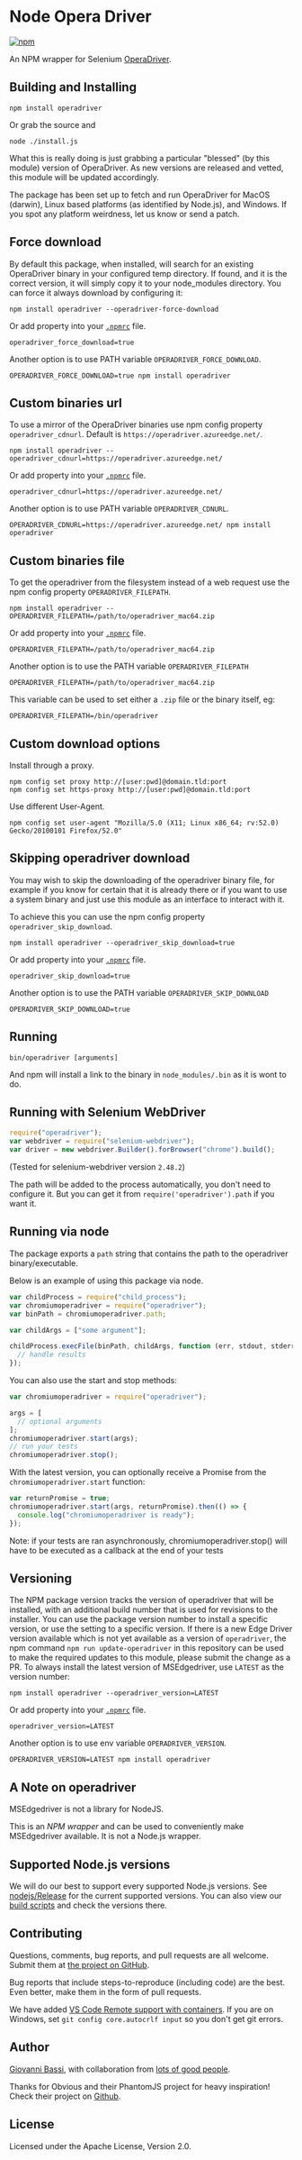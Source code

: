 # Node Opera Driver

[![npm](https://img.shields.io/npm/dt/operadriver.svg)](https://www.npmjs.com/package/operadriver)

An NPM wrapper for Selenium [OperaDriver](https://sites.google.com/a/chromium.org/chromedriver/).

## Building and Installing

```shell
npm install operadriver
```

Or grab the source and

```shell
node ./install.js
```

What this is really doing is just grabbing a particular "blessed" (by
this module) version of OperaDriver. As new versions are released
and vetted, this module will be updated accordingly.

The package has been set up to fetch and run OperaDriver for MacOS (darwin),
Linux based platforms (as identified by Node.js), and Windows. If you
spot any platform weirdness, let us know or send a patch.

## Force download

By default this package, when installed, will search for an existing
OperaDriver binary in your configured temp directory. If found, and it is the
correct version, it will simply copy it to your node_modules directory. You can
force it always download by configuring it:

```shell
npm install operadriver --operadriver-force-download
```

Or add property into your [`.npmrc`](https://docs.npmjs.com/files/npmrc) file.

```
operadriver_force_download=true
```

Another option is to use PATH variable `OPERADRIVER_FORCE_DOWNLOAD`.

```shell
OPERADRIVER_FORCE_DOWNLOAD=true npm install operadriver
```

## Custom binaries url

To use a mirror of the OperaDriver binaries use npm config property `operadriver_cdnurl`.
Default is `https://operadriver.azureedge.net/`.

```shell
npm install operadriver --operadriver_cdnurl=https://operadriver.azureedge.net/
```

Or add property into your [`.npmrc`](https://docs.npmjs.com/files/npmrc) file.

```
operadriver_cdnurl=https://operadriver.azureedge.net/
```

Another option is to use PATH variable `OPERADRIVER_CDNURL`.

```shell
OPERADRIVER_CDNURL=https://operadriver.azureedge.net/ npm install operadriver
```

## Custom binaries file

To get the operadriver from the filesystem instead of a web request use the npm config property `OPERADRIVER_FILEPATH`.

```shell
npm install operadriver --OPERADRIVER_FILEPATH=/path/to/operadriver_mac64.zip
```

Or add property into your [`.npmrc`](https://docs.npmjs.com/files/npmrc) file.

```
OPERADRIVER_FILEPATH=/path/to/operadriver_mac64.zip
```

Another option is to use the PATH variable `OPERADRIVER_FILEPATH`

```shell
OPERADRIVER_FILEPATH=/path/to/operadriver_mac64.zip
```

This variable can be used to set either a `.zip` file or the binary itself, eg:

```shell
OPERADRIVER_FILEPATH=/bin/operadriver
```

## Custom download options

Install through a proxy.

```shell
npm config set proxy http://[user:pwd]@domain.tld:port
npm config set https-proxy http://[user:pwd]@domain.tld:port
```

Use different User-Agent.

```shell
npm config set user-agent "Mozilla/5.0 (X11; Linux x86_64; rv:52.0) Gecko/20100101 Firefox/52.0"
```

## Skipping operadriver download

You may wish to skip the downloading of the operadriver binary file, for example if you know for certain that it is already there or if you want to use a system binary and just use this module as an interface to interact with it.

To achieve this you can use the npm config property `operadriver_skip_download`.

```shell
npm install operadriver --operadriver_skip_download=true
```

Or add property into your [`.npmrc`](https://docs.npmjs.com/files/npmrc) file.

```
operadriver_skip_download=true
```

Another option is to use the PATH variable `OPERADRIVER_SKIP_DOWNLOAD`

```shell
OPERADRIVER_SKIP_DOWNLOAD=true
```

## Running

```shell
bin/operadriver [arguments]
```

And npm will install a link to the binary in `node_modules/.bin` as
it is wont to do.

## Running with Selenium WebDriver

```javascript
require("operadriver");
var webdriver = require("selenium-webdriver");
var driver = new webdriver.Builder().forBrowser("chrome").build();
```

(Tested for selenium-webdriver version `2.48.2`)

The path will be added to the process automatically, you don't need to configure it.
But you can get it from `require('operadriver').path` if you want it.

## Running via node

The package exports a `path` string that contains the path to the
operadriver binary/executable.

Below is an example of using this package via node.

```javascript
var childProcess = require("child_process");
var chromiumoperadriver = require("operadriver");
var binPath = chromiumoperadriver.path;

var childArgs = ["some argument"];

childProcess.execFile(binPath, childArgs, function (err, stdout, stderr) {
  // handle results
});
```

You can also use the start and stop methods:

```javascript
var chromiumoperadriver = require("operadriver");

args = [
  // optional arguments
];
chromiumoperadriver.start(args);
// run your tests
chromiumoperadriver.stop();
```

With the latest version, you can optionally receive a Promise from the `chromiumoperadriver.start` function:

```javascript
var returnPromise = true;
chromiumoperadriver.start(args, returnPromise).then(() => {
  console.log("chromiumoperadriver is ready");
});
```

Note: if your tests are ran asynchronously, chromiumoperadriver.stop() will have to be
executed as a callback at the end of your tests

## Versioning

The NPM package version tracks the version of operadriver that will be installed,
with an additional build number that is used for revisions to the installer.
You can use the package version number to install a specific version, or use the
setting to a specific version. If there is a new Edge Driver version available which is not yet available as a version of `operadriver`, the npm command `npm run update-operadriver` in this repository can be used to make the required updates to this module, please submit the change as a PR. To always install the latest version of MSEdgedriver,
use `LATEST` as the version number:

```shell
npm install operadriver --operadriver_version=LATEST
```

Or add property into your [`.npmrc`](https://docs.npmjs.com/files/npmrc) file.

```
operadriver_version=LATEST
```

Another option is to use env variable `OPERADRIVER_VERSION`.

```shell
OPERADRIVER_VERSION=LATEST npm install operadriver
```

## A Note on operadriver

MSEdgedriver is not a library for NodeJS.

This is an _NPM wrapper_ and can be used to conveniently make MSEdgedriver available.
It is not a Node.js wrapper.

## Supported Node.js versions

We will do our best to support every supported Node.js versions.
See [nodejs/Release](https://github.com/nodejs/Release) for
the current supported versions. You can also view our
[build scripts](https://github.com/uex-io/node-operadriver/blob/master/azure-pipelines.yml) and check the versions there.

## Contributing

Questions, comments, bug reports, and pull requests are all welcome. Submit them at
[the project on GitHub](https://github.com/giggio/node-chromedriver/).

Bug reports that include steps-to-reproduce (including code) are the
best. Even better, make them in the form of pull requests.

We have added
[VS Code Remote support with containers](https://code.visualstudio.com/docs/remote/containers).
If you are on Windows, set `git config core.autocrlf input` so you don't get git errors.

## Author

[Giovanni Bassi](https://github.com/giggio), with collaboration from
[lots of good people](https://github.com/giggio/node-chromedriver/graphs/contributors).

Thanks for Obvious and their PhantomJS project for heavy inspiration! Check their project on [Github](https://github.com/Obvious/phantomjs/tree/master/bin).

## License

Licensed under the Apache License, Version 2.0.

